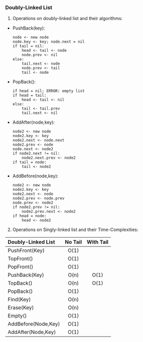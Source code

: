 ### Doubly-Linked List

1) Operations on doubly-linked list and their algorithms:

* PushBack(key):<br>
    
    ```
    node <- new node
    node.key <- key; node.next = nil
    if tail = nil:
        head <- tail <- node
        node.prev <- nil
    else:
        tail.next <- node
        node.prev <- tail
        tail <- node
    ```

* PopBack():<br>

    ```
    if head = nil; ERROR: empty list
    if head = tail:
        head <- tail <- nil
    else:
        tail <- tail.prev
        tail.next <- nil
    ```

* AddAfter(node,key):<br>

    ```
    node2 <- new node
    node2.key <- key
    node2.next <- node.next
    node2.prev <- node
    node.next <- node2
    if node2.next != nil:
        node2.next.prev <- node2
    if tail = node:
        tail <- node2
    ```

* AddBefore(node,key):<br>

    ```
    node2 <- new node
    node2.key <- key
    node2.next <- node
    node2.prev <- node.prev
    node.prev <- node2
    if node2.prev != nil:
        node2.prev.next <- node2
    if head = node:
        head <- node2
    
    ```

2) Operations on Singly-linked list and their Time-Complexities:

| Doubly-Linked List | No Tail | With Tail |
|:-------------------|:-------:|:---------:|
| PushFront(Key) | O(1) |
| TopFront() | O(1) |
| PopFront() | O(1) |
| PushBack(Key) | O(n) | O(1) |
| TopBack() | O(n) | O(1) |
| PopBack() | O(1) |
| Find(Key) | O(n) |
| Erase(Key) | O(n) |
| Empty() | O(1) |
| AddBefore(Node,Key) | O(1) |
| AddAfter(Node,Key) | O(1) |
